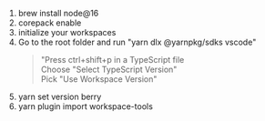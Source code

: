 1. brew install node@16
2. corepack enable
3. initialize your workspaces
4. Go to the root folder and run "yarn dlx @yarnpkg/sdks vscode"
   > "Press ctrl+shift+p in a TypeScript file  
   > Choose "Select TypeScript Version"  
   > Pick "Use Workspace Version"
5. yarn set version berry
6. yarn plugin import workspace-tools
